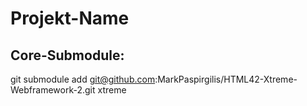 # Projekt-Name

## Core-Submodule:
git submodule add git@github.com:MarkPaspirgilis/HTML42-Xtreme-Webframework-2.git xtreme